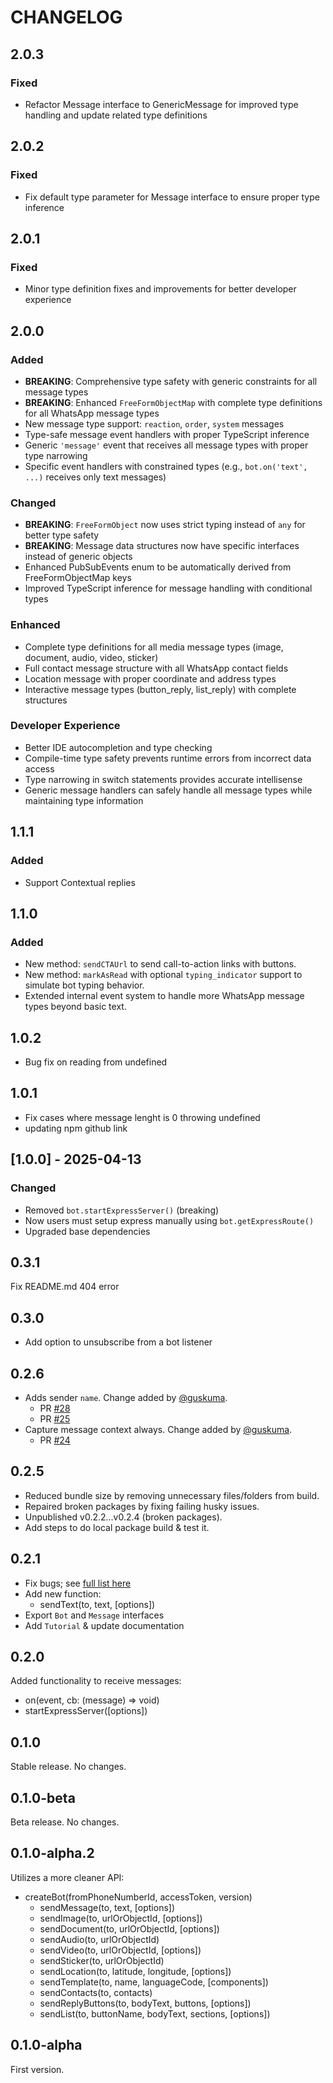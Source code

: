 # CHANGELOG

## 2.0.3
### Fixed
- Refactor Message interface to GenericMessage for improved type handling and update related type definitions

## 2.0.2
### Fixed
- Fix default type parameter for Message interface to ensure proper type inference

## 2.0.1
### Fixed
- Minor type definition fixes and improvements for better developer experience

## 2.0.0
### Added
- **BREAKING**: Comprehensive type safety with generic constraints for all message types
- **BREAKING**: Enhanced `FreeFormObjectMap` with complete type definitions for all WhatsApp message types
- New message type support: `reaction`, `order`, `system` messages
- Type-safe message event handlers with proper TypeScript inference
- Generic `'message'` event that receives all message types with proper type narrowing
- Specific event handlers with constrained types (e.g., `bot.on('text', ...)` receives only text messages)

### Changed  
- **BREAKING**: `FreeFormObject` now uses strict typing instead of `any` for better type safety
- **BREAKING**: Message data structures now have specific interfaces instead of generic objects
- Enhanced PubSubEvents enum to be automatically derived from FreeFormObjectMap keys
- Improved TypeScript inference for message handling with conditional types

### Enhanced
- Complete type definitions for all media message types (image, document, audio, video, sticker)
- Full contact message structure with all WhatsApp contact fields
- Location message with proper coordinate and address types
- Interactive message types (button_reply, list_reply) with complete structures

### Developer Experience
- Better IDE autocompletion and type checking
- Compile-time type safety prevents runtime errors from incorrect data access
- Type narrowing in switch statements provides accurate intellisense
- Generic message handlers can safely handle all message types while maintaining type information


## 1.1.1
### Added
- Support Contextual replies 

## 1.1.0
### Added
- New method: `sendCTAUrl` to send call-to-action links with buttons.
- New method: `markAsRead` with optional `typing_indicator` support to simulate bot typing behavior.
- Extended internal event system to handle more WhatsApp message types beyond basic text.


## 1.0.2
- Bug fix on reading from undefined 

## 1.0.1
- Fix cases where message lenght is 0 throwing undefined
- updating npm github link

## [1.0.0] - 2025-04-13
### Changed
- Removed `bot.startExpressServer()` (breaking)
- Now users must setup express manually using `bot.getExpressRoute()`
- Upgraded base dependencies


## 0.3.1

Fix README.md 404 error

## 0.3.0

- Add option to unsubscribe from a bot listener

## 0.2.6

- Adds sender `name`. Change added by [@guskuma](https://github.com/guskuma).
  - PR [#28](https://github.com/tawn33y/whatsapp-cloud-api/pull/28)
  - PR [#25](https://github.com/tawn33y/whatsapp-cloud-api/pull/25)
- Capture message context always. Change added by [@guskuma](https://github.com/guskuma).
  - PR [#24](https://github.com/tawn33y/whatsapp-cloud-api/pull/24)

## 0.2.5

- Reduced bundle size by removing unnecessary files/folders from build.
- Repaired broken packages by fixing failing husky issues.
- Unpublished v0.2.2...v0.2.4 (broken packages).
- Add steps to do local package build & test it.

## 0.2.1

- Fix bugs; see [full list here](https://github.com/tawn33y/whatsapp-cloud-api/issues/14)
- Add new function:
  - sendText(to, text, [options])
- Export `Bot` and `Message` interfaces
- Add `Tutorial` & update documentation

## 0.2.0

Added functionality to receive messages:

- on(event, cb: (message) => void)
- startExpressServer([options])

## 0.1.0

Stable release. No changes.

## 0.1.0-beta

Beta release. No changes.

## 0.1.0-alpha.2

Utilizes a more cleaner API:

- createBot(fromPhoneNumberId, accessToken, version)
  - sendMessage(to, text, [options])
  - sendImage(to, urlOrObjectId, [options])
  - sendDocument(to, urlOrObjectId, [options])
  - sendAudio(to, urlOrObjectId)
  - sendVideo(to, urlOrObjectId, [options])
  - sendSticker(to, urlOrObjectId)
  - sendLocation(to, latitude, longitude, [options])
  - sendTemplate(to, name, languageCode, [components])
  - sendContacts(to, contacts)
  - sendReplyButtons(to, bodyText, buttons, [options])
  - sendList(to, buttonName, bodyText, sections, [options])


## 0.1.0-alpha

First version.
